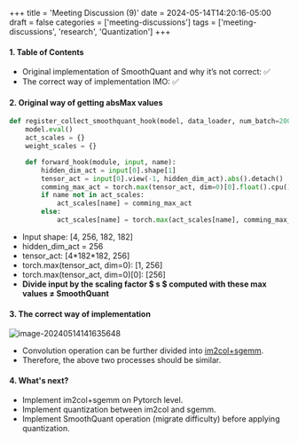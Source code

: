 +++
title = 'Meeting Discussion (9)'
date = 2024-05-14T14:20:16-05:00
draft = false
categories = ['meeting-discussions']
tags = ['meeting-discussions', 'research', 'Quantization']
+++

#### 1. Table of Contents

- Original implementation of SmoothQuant and why it’s not correct: ✅
- The correct way of implementation IMO: ✅

#### 2. Original way of getting absMax values

```python
def register_collect_smoothquant_hook(model, data_loader, num_batch=200):
    model.eval()
    act_scales = {}
    weight_scales = {}

    def forward_hook(module, input, name):
        hidden_dim_act = input[0].shape[1]
        tensor_act = input[0].view(-1, hidden_dim_act).abs().detach()
        comming_max_act = torch.max(tensor_act, dim=0)[0].float().cpu()
        if name not in act_scales:
            act_scales[name] = comming_max_act
        else:
            act_scales[name] = torch.max(act_scales[name], comming_max_act)
```

- Input shape: [4, 256, 182, 182]
- hidden_dim_act = 256
- tensor_act: [4\*182\*182, 256]
- torch.max(tensor_act, dim=0): [1, 256]
- torch.max(tensor_act, dim=0)[0]: [256]
- **Divide input by the scaling factor $ s $ computed with these max values $\neq$ SmoothQuant**

#### 3. The correct way of implementation

![image-20240514141635648](https://s2.loli.net/2024/05/15/lh3KTwrQLfCM75S.png)

- Convolution operation can be further divided into [im2col+sgemm](https://mp.weixin.qq.com/s?__biz=Mzg3ODU2MzY5MA%3D%3D&mid=2247488158&idx=1&sn=3722bc7433811d494e179cb828dade32&chksm=cf108a9bf867038d4e7e451212429925a48dcbd47d9811315c132271f104540fe503555e7611&token=1276531538&lang=zh_CN&scene=21#wechat_redirect).
- Therefore, the above two processes should be similar.

#### 4. What's next?

- Implement im2col+sgemm on Pytorch level.
- Implement quantization between im2col and sgemm.
- Implement SmoothQuant operation (migrate difficulty) before applying quantization.
